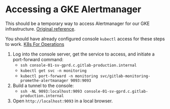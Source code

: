 # Accessing a GKE Alertmanager

This should be a temporary way to access Alertmanager for our GKE
infrastructure.
[Original reference](https://gitlab.com/gitlab-com/gl-infra/delivery/-/issues/733#note_306622484).

You should have already configured console `kubectl` access for these steps
to work. [K8s For Operations](.//howto/k8s-operations.md)

1. Log into the console server, get the service to access, and initiate a
   port-forward command:
   * `ssh console-01-sv-gprd.c.gitlab-production.internal`
   * `kubectl get svc -n monitoring`
   * `kubectl port-forward -n monitoring svc/gitlab-monitoring-promethe-alertmanager 9093:9093`
2. Build a tunnel to the console:
   * `ssh -NL 9093:localhost:9093 console-01-sv-gprd.c.gitlab-production.internal`
3. Open `http://localhost:9093` in a local browser.
